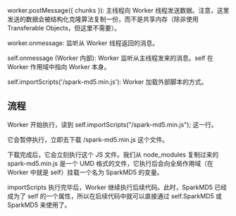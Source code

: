 worker.postMessage({ chunks }): 主线程向 Worker 线程发送数据。注意，这里发送的数据会被结构化克隆算法复制一份，而不是共享内存（除非使用 Transferable Objects，但这里不需要）。

worker.onmessage: 监听从 Worker 线程返回的消息。

self.onmessage (Worker 内部): Worker 监听从主线程发来的消息。self 在 Worker 作用域中指向 Worker 本身。

self.importScripts('/spark-md5.min.js'): Worker 加载外部脚本的方式。

## 流程

Worker 开始执行，读到 self.importScripts("/spark-md5.min.js"); 这一行。

它会暂停执行，立即去下载 /spark-md5.min.js 这个文件。

下载完成后，它会立刻执行这个 JS 文件。我们从 node_modules 复制过来的 spark-md5.min.js 是一个 UMD 格式的文件，它执行后会向全局作用域（在 Worker 中就是 self）挂载一个名为 SparkMD5 的变量。

importScripts 执行完毕后，Worker 继续执行后续代码。此时，SparkMD5 已经成为了 self 的一个属性，所以在后续代码中就可以直接通过 self.SparkMD5 或 SparkMD5 来使用了。
